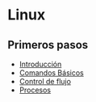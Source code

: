 # Linux
## Primeros pasos
* [Introducción](Introducción.md)
* [Comandos Básicos](Comandos%20Básicos.md)
* [Control de flujo](./Linux/Control%20de%20flujo)
* [Procesos](./Linux/Procesos)